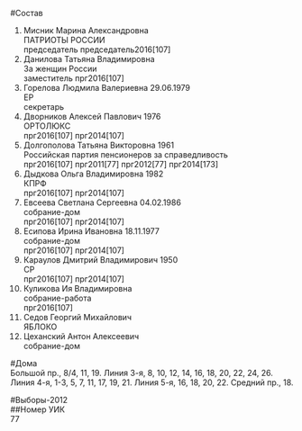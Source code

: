 #Состав  
1. Мисник Марина Александровна  
    ПАТРИОТЫ РОССИИ  
    председатель председатель2016[107]  
2. Данилова Татьяна Владимировна  
    За женщин России  
    заместитель прг2016[107]  
3. Горелова Людмила Валериевна 29.06.1979  
    ЕР  
    секретарь  
4. Дворников Алексей Павлович 1976  
    ОРТОЛЮКС  
    прг2016[107] прг2014[107]  
5. Долгополова Татьяна Викторовна 1961  
    Российская партия пенсионеров за справедливость  
    прг2016[107] прг2011[77] прг2012[77] прг2014[173]  
6. Дыдкова Ольга Владимировна 1982  
    КПРФ  
    прг2016[107] прг2014[107]  
7. Евсеева Светлана Сергеевна 04.02.1986  
    собрание-дом  
    прг2016[107] прг2014[107]  
8. Есипова Ирина Ивановна 18.11.1977  
    собрание-дом  
    прг2016[107] прг2014[107]  
9. Караулов Дмитрий Владимирович 1950  
    СР  
    прг2016[107] прг2014[107]  
10. Куликова Ия Владимировна  
    собрание-работа  
    прг2016[107]  
11. Седов Георгий Михайлович  
    ЯБЛОКО  
12. Цеханский Антон Алексеевич  
    собрание-дом  
  
#Дома  
Большой пр.,      8/4, 11, 19. Линия  3-я,      8, 10, 12, 14, 16, 18, 20, 22, 24, 26. Линия  4-я,      1-3, 5, 7, 11, 17, 19, 21. Линия  5-я,      16, 18, 20, 22. Средний пр.,    18.  
  
#Выборы-2012  
##Номер УИК  
77  
